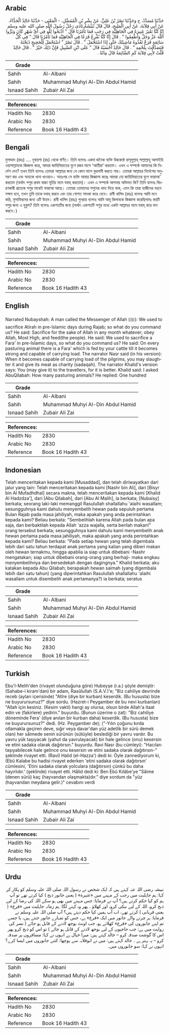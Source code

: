 ## Arabic


<div dir="rtl" lang="ar" style={{fontSize:'larger',backgroundColor:'#f8f9fa',padding:20}}>
حَدَّثَنَا مُسَدَّدٌ، ح وَحَدَّثَنَا نَصْرُ بْنُ عَلِيٍّ، عَنْ بِشْرِ بْنِ الْمُفَضَّلِ، - الْمَعْنَى - حَدَّثَنَا خَالِدٌ الْحَذَّاءُ، عَنْ أَبِي قِلاَبَةَ، عَنْ أَبِي الْمَلِيحِ، قَالَ قَالَ نُبَيْشَةُ نَادَى رَجُلٌ رَسُولَ اللَّهِ صلى الله عليه وسلم إِنَّا كُنَّا نَعْتِرُ عَتِيرَةً فِي الْجَاهِلِيَّةِ فِي رَجَبٍ فَمَا تَأْمُرُنَا قَالَ ‏"‏ اذْبَحُوا لِلَّهِ فِي أَىِّ شَهْرٍ كَانَ وَبَرُّوا اللَّهَ عَزَّ وَجَلَّ وَأَطْعِمُوا ‏"‏ ‏.‏ قَالَ إِنَّا كُنَّا نُفْرِعُ فَرَعًا فِي الْجَاهِلِيَّةِ فَمَا تَأْمُرُنَا قَالَ ‏"‏ فِي كُلِّ سَائِمَةٍ فَرَعٌ تَغْذُوهُ مَاشِيَتُكَ حَتَّى إِذَا اسْتَحْمَلَ ‏"‏ ‏.‏ قَالَ نَصْرٌ ‏"‏ اسْتَحْمَلَ لِلْحَجِيجِ ذَبَحْتَهُ فَتَصَدَّقْتَ بِلَحْمِهِ ‏"‏ ‏.‏ قَالَ خَالِدٌ أَحْسَبُهُ قَالَ ‏"‏ عَلَى ابْنِ السَّبِيلِ فَإِنَّ ذَلِكَ خَيْرٌ ‏"‏ ‏.‏ قَالَ خَالِدٌ قُلْتُ لأَبِي قِلاَبَةَ كَمِ السَّائِمَةُ قَالَ مِائَةٌ ‏.‏
</div>
<div style={{backgroundColor:'#f8f9fa',padding:20, marginBottom: 10}}><table> <thead> <tr> <th>Grade</th> <th></th> </tr> </thead> <tbody> <tr><td>Sahih</td><td>Al-Albani</td></tr><tr><td>Sahih</td><td>Muhammad Muhyi Al-Din Abdul Hamid</td></tr><tr><td>Isnaad Sahih</td><td>Zubair Ali Zai</td></tr></tbody></table><table> <thead> <tr> <th>References:</th> <th></th> </tr> </thead> <tbody><tr><td>Hadith No</td><td>2830</td></tr><tr><td>Arabic No</td><td>2830</td></tr><tr><td>Reference</td><td>Book 16 Hadith 43</td></tr></tbody></table></div>

## Bengali


<div dir="ltr" lang="bn" style={{fontSize:'larger',backgroundColor:'#f8f9fa',padding:20}}>
মুসাদ্দাদ (রহঃ) .... নুবায়শা (রাঃ) থেকে বর্ণিত। তিনি বলেনঃ একদা জনৈক ব্যক্তি উচ্চকন্ঠে রাসূলুল্লাহ্ সাল্লাল্লাহু আলাইহি ওয়াসাল্লামকে জিজ্ঞসা করে, আমরা জাহিলিয়াতের যুগে রজব মাসে ‘আতীরা’ করতাম। এখন এ সম্পর্কে আমাদের কি নির্দেশ দেন? তখন তিনি বলেনঃ তোমরা আল্লাহর জন্য যে কোন মাসে কুরবানী করতে পার। তোমরা আল্লাহর নির্দেশের অনুসরণ কর এবং অন্যকে খানা খাওয়াও। অতঃপর সে ব্যক্তি আবার জিজ্ঞাসা করেঃ আমরা তো জাহিলিয়াতের যুগে ফারাআ' করতাম (অর্থাৎ পশুর প্রথম বাচ্চা মূর্তির নামে যবাহ্ করতাম)। এখন এ সম্পর্কে আপনার অভিমত কি? তিনি বলেনঃ বিচরণকারী প্রত্যেক পশুর মাঝেই ফারাআ আছে। তোমরা তোমাদের পশুদের খাদ্য দিয়ে থাক, এমন কি তারা হাজীদের বহনে সক্ষম হবে, তখন তুমি তাকে যবাহ্ করবে এবং তার গোশত সাদকা করে দেবে। রাবী খালিদ (রহঃ) বলেনঃ আমি মনে করি, মুসাফিরদের জন্য এটি উত্তম। রাবী খালিদ (রহঃ) পুনরায় বলেনঃ আমি আবূ কিলাবকে জিজ্ঞাসা করেছিলামঃ কয়টি পশুর জন্য এ হুকুম? তিনি বলেনঃ একশতটির জন্য (অর্থাৎ একশতটি পশুর মধ্যে একটা আল্লাহর নামে যবাহ্ করে দান করবে।)
</div>
<div style={{backgroundColor:'#f8f9fa',padding:20, marginBottom: 10}}><table> <thead> <tr> <th>Grade</th> <th></th> </tr> </thead> <tbody> <tr><td>Sahih</td><td>Al-Albani</td></tr><tr><td>Sahih</td><td>Muhammad Muhyi Al-Din Abdul Hamid</td></tr><tr><td>Isnaad Sahih</td><td>Zubair Ali Zai</td></tr></tbody></table><table> <thead> <tr> <th>References:</th> <th></th> </tr> </thead> <tbody><tr><td>Hadith No</td><td>2830</td></tr><tr><td>Arabic No</td><td>2830</td></tr><tr><td>Reference</td><td>Book 16 Hadith 43</td></tr></tbody></table></div>

## English


<div dir="ltr" lang="en" style={{fontSize:'larger',backgroundColor:'#f8f9fa',padding:20}}>
Narrated Nubayshah: A man called the Messenger of Allah (ﷺ): We used to sacrifice Atirah in pre-Islamic days during Rajab; so what do you command us? He said: Sacrifice for the sake of Allah in any month whatever; obey Allah, Most High, and feed(the people). He said: We used to sacrifice a Fara' in pre-Islamic days, so what do you command us? He said: On every pasturing animal there is a Fara' which is fed by your cattle till it becomes strong and capable of carrying load. The narrator Nasr said (in his version): When it becomes capable of carrying load of the pilgrims, you may slaughter it and give its meat as charity (sadaqah). The narrator Khalid's version says: You (may give it) to the travellers, for it is better. Khalid said: I asked AbuQilabah: How many pasturing animals? He replied: One hundred
</div>
<div style={{backgroundColor:'#f8f9fa',padding:20, marginBottom: 10}}><table> <thead> <tr> <th>Grade</th> <th></th> </tr> </thead> <tbody> <tr><td>Sahih</td><td>Al-Albani</td></tr><tr><td>Sahih</td><td>Muhammad Muhyi Al-Din Abdul Hamid</td></tr><tr><td>Isnaad Sahih</td><td>Zubair Ali Zai</td></tr></tbody></table><table> <thead> <tr> <th>References:</th> <th></th> </tr> </thead> <tbody><tr><td>Hadith No</td><td>2830</td></tr><tr><td>Arabic No</td><td>2830</td></tr><tr><td>Reference</td><td>Book 16 Hadith 43</td></tr></tbody></table></div>

## Indonesian


<div dir="ltr" lang="id" style={{fontSize:'larger',backgroundColor:'#f8f9fa',padding:20}}>
Telah menceritakan kepada kami [Musaddad], dan telah diriwayatkan dari jalur yang lain: Telah menceritakan kepada kami [Nashr bin Ali], dari [Bisyr bin Al Mufadhdhal] secara makna, telah menceritakan kepada kami [Khalid Al Hadzdza'], dari [Abu Qilabah], dari [Abu Al Malih], ia berkata; [Nubaisy] berkata; seorang laki-laki memanggil Rasulullah shallallahu 'alaihi wasallam; sesungguhnya kami dahulu menyembelih hewan pada sepuluh pertama Bulan Rajab pada masa jahiliyah, maka apakah yang anda perintahkan kepada kami? Beliau berkata: "Sembelihlah karena Allah pada bulan apa saja, dan berbaktilah kepada Allah 'azza wajalla, serta berilah makan!" orang tersebut berkata; sesungguhnya kami dahulu kami menyembelih anak hewan pertama pada masa jahiliyah, maka apakah yang anda perintahkan kepada kami? Beliau berkata: "Pada setiap hewan yang telah digembala lebih dari satu tahun terdapat anak pertama yang kalian yang diberi makan oleh hewan ternakmu, hingga apabila ia siap untuk dibebani -Nashr mengatakan; siap untuk dibebani orang-orang yang berhaji- maka engkau menyembelihnya dan bersedekah dengan dagingnya." Khalid berkata; aku katakan kepada Abu Qilabah; berapakah hewan saimah (yang digembala lebih dari satu tahun) (yang diperintahkan Rasulullah shallallahu 'alaihi wasallam untuk disembelih anak pertamanya?) ia berkata; seratus
</div>
<div style={{backgroundColor:'#f8f9fa',padding:20, marginBottom: 10}}><table> <thead> <tr> <th>Grade</th> <th></th> </tr> </thead> <tbody> <tr><td>Sahih</td><td>Al-Albani</td></tr><tr><td>Sahih</td><td>Muhammad Muhyi Al-Din Abdul Hamid</td></tr><tr><td>Isnaad Sahih</td><td>Zubair Ali Zai</td></tr></tbody></table><table> <thead> <tr> <th>References:</th> <th></th> </tr> </thead> <tbody><tr><td>Hadith No</td><td>2830</td></tr><tr><td>Arabic No</td><td>2830</td></tr><tr><td>Reference</td><td>Book 16 Hadith 43</td></tr></tbody></table></div>

## Turkish


<div dir="ltr" lang="tr" style={{fontSize:'larger',backgroundColor:'#f8f9fa',padding:20}}>
Ebu'l-Melih'den (rivayet olunduğuna göre) Hubeyşe (r.a.) şöyle demiştir: (Sahabe-i kiram'dan) bir adam, Rasûlullah (S.A.V.)'e; "Biz cahiliye devrinde receb (ayları içerisinde) "Atîre (diye bir kurban) keserdik. (Bu hususta) bize ne buyurursunuz?" diye sordu. (Hazret-i Peygamber de bu nevi kurbanları) "Allah için kesiniz. (Kesim vakti) hangi ay olursa, olsun birde Allah'a itaat edin ve (fakirlere) yedirin." buyurdu. (Bunun üzerine o zat): "Biz cahiliye döneminde Fera' (diye anılan bir kurban daha) keserdik. (Bu hususta) bize ne buyurursunuz?" dedi. (Hz. Peygamber de); ("-Yılın çoğunu kırda otlamakla geçiren deve, sığır veya davar'dan yüz adetlik bir sürü demek olan) her sâimede senin sürünün (sütüyle) beslediği bir yavru vardır. Bu yavru yük taşıyacak (yahut da yavrulayacak) bir hale gelince (onu) kesersin ve etini sadaka olarak dağıtırsın." buyurdu. Ravi Nasr (bu cümleyi): "Hacıları taşıyabilecek hale gelince onu kesersin ve etini sadaka olarak dağıtırsın-" şeklinde rivayet etti. (Ravi) Halid (el-Hazza') dedi ki: Öyle zannediyorum ki, (Ebû Kalabe bu hadisi rivayet ederken 'etini sadaka olarak dağıtırsın' cümlesini, 'Etini sadaka olarak yolculara (dağıtırsın) çünkü bu daha hayırlıdır.' (şeklinde) rivayet etti. Hâlid dedi ki: Ben Ebû Kılâbe'ye "Sâime (denen sürü) kaç (hayvandan olaşmakta)dır." diye sordum da "yüz (hayvandan meydana gelir.)" cevabını verdi
</div>
<div style={{backgroundColor:'#f8f9fa',padding:20, marginBottom: 10}}><table> <thead> <tr> <th>Grade</th> <th></th> </tr> </thead> <tbody> <tr><td>Sahih</td><td>Al-Albani</td></tr><tr><td>Sahih</td><td>Muhammad Muhyi Al-Din Abdul Hamid</td></tr><tr><td>Isnaad Sahih</td><td>Zubair Ali Zai</td></tr></tbody></table><table> <thead> <tr> <th>References:</th> <th></th> </tr> </thead> <tbody><tr><td>Hadith No</td><td>2830</td></tr><tr><td>Arabic No</td><td>2830</td></tr><tr><td>Reference</td><td>Book 16 Hadith 43</td></tr></tbody></table></div>

## Urdu


<div dir="rtl" lang="ur" style={{fontSize:'larger',backgroundColor:'#f8f9fa',padding:20}}>
نبیشہ رضی اللہ عنہ کہتے ہیں کہ ایک شخص نے رسول اللہ صلی اللہ علیہ وسلم کو پکار کر کہا: ہم جاہلیت میں رجب کے مہینے میں «عتيرة» ( یعنی جانور ذبح ) کیا کرتے تھے تو آپ ہم کو کیا حکم کرتے ہیں؟ آپ نے فرمایا: جس مہینے میں بھی ہو سکے اللہ کی رضا کے لیے ذبح کرو، اللہ کے لیے نیکی کرو، اور کھلاؤ ۔ پھر وہ کہنے لگا: ہم زمانہ جاہلیت میں «فرع» ( یعنی قربانی ) کرتے تھے، اب آپ ہمیں کیا حکم دیتے ہیں؟ آپ صلی اللہ علیہ وسلم نے فرمایا: ہر چرنے والے جانور میں ایک «فرع» ہے، جس کو تمہارے جانور جنتے ہیں، یا جسے تم اپنے جانوروں کی «فرع» کھلاتے ہو، جب اونٹ بوجھ لادنے کے قابل ہو جائے ( نصر کی روایت میں ہے: جب حاجیوں کے لیے بوجھ لادنے کے قابل ہو جائے ) تو اس کو ذبح کرو پھر اس کا گوشت صدقہ کرو – خالد کہتے ہیں: میرا خیال ہے انہوں نے کہا: مسافروں پر صدقہ کرو – یہ بہتر ہے ۔ خالد کہتے ہیں: میں نے ابوقلابہ سے پوچھا: کتنے جانوروں میں ایسا کرے؟ انہوں نے کہا: سو جانوروں میں۔
</div>
<div style={{backgroundColor:'#f8f9fa',padding:20, marginBottom: 10}}><table> <thead> <tr> <th>Grade</th> <th></th> </tr> </thead> <tbody> <tr><td>Sahih</td><td>Al-Albani</td></tr><tr><td>Sahih</td><td>Muhammad Muhyi Al-Din Abdul Hamid</td></tr><tr><td>Isnaad Sahih</td><td>Zubair Ali Zai</td></tr></tbody></table><table> <thead> <tr> <th>References:</th> <th></th> </tr> </thead> <tbody><tr><td>Hadith No</td><td>2830</td></tr><tr><td>Arabic No</td><td>2830</td></tr><tr><td>Reference</td><td>Book 16 Hadith 43</td></tr></tbody></table></div>